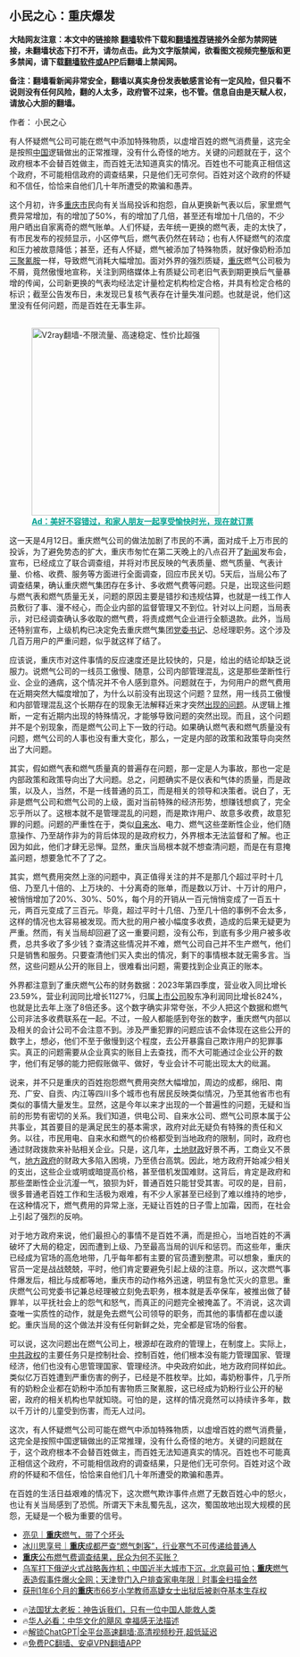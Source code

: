  <!-- 面包屑导航 --> <h2>小民之心：重庆爆发</h2> <p class="notice"><b>大陆网友注意：本文中的链接除 <a href="https://github.com/bannedbook/fanqiang" >翻墙</a>软件下载和<a href="https://github.com/killgcd/justmysocks/blob/master/README.md">翻墙推荐</a>链接外全部为禁网链接，未翻墙状态下打不开，请勿点击。此为文字版禁闻，欲看图文视频完整版和更多禁闻，请下载<a href="https://github.com/bannedbook/fanqiang">翻墙软件或APP</a>后翻墙上禁闻网。</p><p>备注：翻墙看新闻非常安全，翻墙以真实身份发表敏感言论有一定风险，但只看不说则没有任何风险，翻的人太多，政府管不过来，也不管。信息自由是天赋人权，请放心大胆的翻墙。</b></p>  <div class="entry"> <p>作者： 小民之心</p> <p id="summary">有人怀疑燃气公司可能在燃气中添加特殊物质，以虚增百姓的燃气消费量，这完全是按照<span class='wp_keywordlink_affiliate'><a href="https://www.bannedbook.org/" title="中国" target="_blank">中国</a></span>逻辑做出的正常推理，没有什么奇怪的地方。关键的问题就在于，这个政府根本不会替百姓做主，而百姓无法知道真实的情况。百姓也不可能真正相信这个政府，不可能相信政府的调查结果，只是他们无可奈何。百姓对这个政府的怀疑和不信任，恰恰来自他们几十年所遭受的欺骗和愚弄。</p> <p>这个月初，许多<a href="https://www.bannedbook.org/bnews/tag/%E9%87%8D%E5%BA%86%E5%B8%82/" class="st_tag internal_tag" rel="tag" title="标签 重庆市 下的日志">重庆市</a>民向有关当局投诉和抱怨，自从更换新气表以后，家里燃气费异常增加，有的增加了50%，有的增加了几倍，甚至还有增加十几倍的，不少用户晒出自家离奇的燃气账单。人们怀疑，去年统一更换的燃气表，走的太快了，有市民发布的视频显示，小区停气后，燃气表仍然在转动；也有人怀疑燃气的浓度和压力被故意降低；甚至，还有人怀疑，燃气被添加了特殊物质，就好像奶粉添加<a href="https://www.bannedbook.org/bnews/tag/%e4%b8%89%e8%81%9a%e6%b0%b0%e8%83%ba/" class="st_tag internal_tag" rel="tag" title="标签 三聚氰胺 下的日志">三聚氰胺</a>一样，导致燃气消耗大幅增加。面对外界的强烈质疑，<a href="https://www.bannedbook.org/bnews/tag/%e9%87%8d%e5%ba%86/" class="st_tag internal_tag" rel="tag" title="标签 重庆 下的日志">重庆</a>燃气公司极为不屑，竟然傲慢地宣称，关注到网络媒体上有质疑公司老旧气表到期更换后气量暴增的传闻，公司新更换的气表均经法定计量检定机构检定合格，并具有检定合格的标识；截至公告发布日，未发现已复核气表存在计量失准问题。也就是说，他们这里没有任何问题，而是百姓在无事生非。</p><figure id="shenyun-figure"> <br/><a href="https://github.com/bannedbook/fanqiang/wiki/V2ray%E6%9C%BA%E5%9C%BA"><img src="https://raw.githubusercontent.com/bannedbook/fanqiang/master/v2ss/images/v2free.jpg" width="336" alt="V2ray翻墙-不限流量、高速稳定、性价比超强"></a><br/> <figcaption><strong style="cursor:pointer;text-decoration:underline;color:#00a191" onclick="window.open('https://zh-cn.shenyun.com/tickets?utm_source=bannedbook.org')">Ad：美好不容错过，和家人朋友一起享受愉快时光，现在就订票</strong></figcaption> </figure> <p>这一天是4月12日。重庆燃气公司的做法加剧了市民的不满，面对成千上万市民的投诉，为了避免势态的扩大，重庆市匆忙在第二天晚上的八点召开了<span class='wp_keywordlink_affiliate'><a href="https://www.bannedbook.org/" title="新闻">新闻</a></span>发布会，宣布，已经成立了联合调查组，并将对市民反映的气表质量、燃气质量、气表计量、价格、收费、服务等方面进行全面调查，回应市民关切。5天后，当局公布了调查结果，确认重庆燃气集团存在多计、多收燃气费等问题。只是，出现这些问题与燃气表和燃气质量无关，问题的原因主要是错抄和违规估算，也就是一线工作人员敷衍了事、漫不经心，而企业内部的监督管理又不到位。针对以上问题，当局表示，对已经调查确认多收取的燃气费，将责成燃气企业进行全额退款。此外，当局还特别宣布，上级机构已决定免去重庆燃气集团<a href="https://www.bannedbook.org/bnews/tag/%E5%85%9A%E5%A7%94%E4%B9%A6%E8%AE%B0/" class="st_tag internal_tag" rel="tag" title="标签 党委书记 下的日志">党委书记</a>、总经理职务。这个涉及几百万用户的严重问题，似乎就这样了结了。</p> <p>应该说，重庆市对这件事情的反应速度还是比较快的，只是，给出的结论却缺乏说服力。说燃气公司的一线员工傲慢、随意，公司内部管理混乱，这是那些垄断性行业、企业的通病，这个情况并不令人感到意外。问题就在于，为何用户的燃气费用在近期突然大幅度增加了，为什么以前没有出现这个问题？显然，用一线员工傲慢和内部管理混乱这个长期存在的现象无法解释近来才突然<span class='wp_keywordlink'><a href="https://www.bannedbook.org/forum11/topic335.html" title="禁片：发展中出现的问题，只能靠发展解决？" target="_blank">出现的问题</a></span>。从逻辑上推断，一定有近期内出现的特殊情况，才能够导致问题的突然出现。而且，这个问题并不是个别现象，而是燃气公司上下一致的行动。如果确认燃气表和燃气质量没有问题，燃气公司的人事也没有重大变化，那么，一定是内部的政策和政策导向突然出了大问题。</p> <p>其实，假如燃气表和燃气质量真的普遍存在问题，那一定是人为事故，那也一定是内部政策和政策导向出了大问题。总之，问题确实不是仪表和气体的质量，而是政策，以及人，当然，不是一线普通的员工，而是相关的领导和决策者。说白了，无非是燃气公司和燃气公司的上级，面对当前特殊的经济形势，想赚钱想疯了，完全忘乎所以了。这根本就不是管理混乱的问题，而是欺诈用户、故意多收费，故意犯罪的问题。问题的严重性在于，类似<a href="https://www.bannedbook.org/bnews/tag/%E8%87%AA%E6%9D%A5%E6%B0%B4/" class="st_tag internal_tag" rel="tag" title="标签 自来水 下的日志">自来水</a>、电力、燃气这些垄断性企业，他们随意操作、乃至胡作非为的背后体现的是政府权力，外界根本无法监督和了解。也正因为如此，他们才肆无忌惮。显然，重庆当局根本就不想查清问题，而是在有意掩盖问题，想要急忙不了了之。</p>  <p>其实，燃气费用突然上涨的问题中，真正值得关注的并不是那几个超过平时十几倍、乃至几十倍的、上万块的、十分离奇的账单，而是数以万计、十万计的用户，被悄悄增加了20%、30%、50%，每个月的开销从一百元悄悄变成了一百五十元，两百元变成了三百元。毕竟，超过平时十几倍、乃至几十倍的事例不会太多，这样的情况也太容易被发现。而大批的用户被小幅度多收费，造成的后果无疑更为严重。然而，有关当局却回避了这一重要问题，没有公布，到底有多少用户被多收费，总共多收了多少钱？查清这些情况并不难，燃气公司自己并不生产燃气，他们只是销售和服务。只要查清他们买入卖出的情况，剩下的事情根本就无需多言。当然，这些问题从公开的账目上，很难看出问题，需要找到企业真正的账本。</p> <p>外界都注意到了重庆燃气公布的财务数据：2023年第四季度，营业收入同比增长23.59%，营业利润同比增长1127%，归属<a href="https://www.bannedbook.org/bnews/tag/%e4%b8%8a%e5%b8%82%e5%85%ac%e5%8f%b8/" class="st_tag internal_tag" rel="tag" title="标签 上市公司 下的日志">上市公司</a>股东净利润同比增长824%，也就是比去年上涨了8倍还多。这个数字确实非常夸张，不少人把这个数据和燃气公司非法多收费联系在一起。不过，一般人都能感到夸张的数字，重庆燃气内部以及相关的会计公司不会注意不到。涉及严重犯罪的问题应该不会体现在这些公开的数字上，想必，他们不至于傲慢到这个程度，去公开暴露自己欺诈用户的犯罪事实。真正的问题需要从企业真实的账目上去查找，而不大可能通过企业公开的数字，他们有足够的能力把假账做平、做好，专业会计不可能出现太大的纰漏。</p> <p>说来，并不只是重庆的百姓抱怨燃气费用突然大幅增加，周边的成都，绵阳、南充、广安、自贡、内江等四川多个城市也有居民反映类似情况，乃至其他省市也有类似的事情大量发生。显然，这是今年以来才出现的一个普遍性的问题，无疑和当前的形势有密切的关系。我们知道，供电公司、自来水公司、燃气公司原本属于公共事业，其首要目的是满足民生的基本需求，政府对此无疑负有特殊的责任和义务。以往，市民用电、自来水和燃气的价格都受到当地政府的限制，同时，政府也通过财政拨款来补贴相关企业。只是，这几年，<a href="https://www.bannedbook.org/bnews/tag/%E5%9C%9F%E5%9C%B0%E8%B4%A2%E6%94%BF/" class="st_tag internal_tag" rel="tag" title="标签 土地财政 下的日志">土地财政</a>好景不再，工商业又不景气，<a href="https://www.bannedbook.org/bnews/tag/%e5%9c%b0%e6%96%b9%e6%94%bf%e5%ba%9c/" class="st_tag internal_tag" rel="tag" title="标签 地方政府 下的日志">地方政府</a>的财政大多陷入困境，乃至债台高筑。因此，地方政府开始减少相关的支出，这些企业或明或暗提高价格，甚至借机发国难财。这背后，肯定是政府和那些垄断性企业沆瀣一气，狼狈为奸，普通百姓只能甘受其害。可叹的是，目前，很多普通老百姓工作和生活极为艰难，有不少人家甚至已经到了难以维持的地步，在这种情况下，燃气费用的异常上涨，无疑让百姓的日子雪上加霜，因而，在社会上引起了强烈的反响。</p>  <p>对于地方政府来说，他们最担心的事情不是百姓不满，而是担心，当地百姓的不满破坏了大局的稳定，因而遭到上级、乃至最高当局的训斥和惩罚。而这些年，重庆已经成为官场的高危地带，几乎每年都有主要的官员遭到整肃。可以想象，重庆的官员一定是战战兢兢，平时，他们肯定要避免引起上级的注意。所以，这次燃气事件爆发后，相比与成都等地，重庆市的动作格外迅速，明显有急忙灭火的意思。重庆燃气公司党委书记兼总经理被立刻免去职务，根本就是丢卒保车，被推出做了替罪羊，以平抚社会上的怨气和怒气，而真正的问题完全被掩盖了。不消说，这次调查唯一实质性的动作，就是免去燃气公司领导的职务，而其他的事情都在虚以逶蛇。重庆当局的这个做法并没有任何新鲜之处，完全都是官场的俗套。</p> <p>可以说，这次问题出在燃气公司上，根源却在政府的管理上，在制度上。实际上，<a href="https://www.bannedbook.org/bnews/tag/%e4%b8%ad%e5%85%b1%e6%94%bf%e6%9d%83/" class="st_tag internal_tag" rel="tag" title="标签 中共政权 下的日志">中共政权</a>的主要任务只是控制社会、控制百姓，他们根本没有能力管理国家、管理经济，他们也没有心思管理国家、管理经济。中央政府如此，地方政府同样如此。类似亿万百姓遭到严重伤害的例子，已经是不胜枚举。比如，毒奶粉事件，几乎所有的奶粉企业都在奶粉中添加有害物质三聚氰胺，这已经成为奶粉行业公开的秘密，政府的相关机构也早就知晓。可怕的是，这样的情况竟然可以持续许多年，数以千万计的儿童受到伤害，而无人过问。</p> <p>这次，有人怀疑燃气公司可能在燃气中添加特殊物质，以虚增百姓的燃气消费量，这完全是按照中国逻辑做出的正常推理，没有什么奇怪的地方。关键的问题就在于，这个政府根本不会替百姓做主，而百姓无法知道真实的情况。百姓也不可能真正相信这个政府，不可能相信政府的调查结果，只是他们无可奈何。百姓对这个政府的怀疑和不信任，恰恰来自他们几十年所遭受的欺骗和愚弄。</p>  <p>在百姓的生活日益艰难的情况下，这次燃气欺诈事件点燃了无数百姓心中的怒火，也让有关当局感到了恐慌。所谓天下未乱蜀先乱，这次，蜀国故地出现大规模的民怨，无疑是一个极为重要的信号。</p> <!--<div id="taboola-mid-1"></div>--><ul class='op-related-articles' title='相关阅读'> <li><a href='https://www.bannedbook.org/bnews/baitai/20240422/2027925.html' target='_blank'>亮见｜<b>重庆</b>燃气，带了个坏头</a></li> <li><a href='https://www.bannedbook.org/bnews/baitai/20240422/2027923.html' target='_blank'>冰川思享号｜<b>重庆</b>成都严查“燃气刺客”，行业寒气不可传递给普通人</a></li> <li><a href='https://www.bannedbook.org/bnews/ccpdope/20240422/2027800.html' target='_blank'><b>重庆</b>公布燃气费调查结果，民众为何不买账？</a></li> <li><a href='https://www.bannedbook.org/bnews/sohnews/20240421/2027636.html' target='_blank'>乌军打下俄逆火式战略轰炸机；中国近半大城市下沉，北京最可怕；<b>重庆</b>燃气表造假事件爆火全网；天津登门入户排查家电年限｜时事金扫描金然</a></li> <li><a href='https://www.bannedbook.org/bnews/weiquan/20240421/2027509.html' target='_blank'>获刑1年6个月的<b>重庆</b>市66岁小学教师高婕女士出狱后被剥夺基本生存权</a></li> </ul> <ul class="texttj"> <li>🔥<a href="https://www.bannedbook.org/bnews/ssgc/20230219/1850782.html" target="_blank">法国犹太老板：神告诉我们，只有一位中国人能救人类</a></li> <li>🔥<a href="https://www.bannedbook.org/bnews/comments/20220220/1694796.html" target="_blank">华人必看：中华文化的飓风 幸福感无法描述</a></li> <li>🔥<a href="https://github.com/bannedbook/fanqiang/wiki/V2ray%E6%9C%BA%E5%9C%BA" target="_blank">解锁ChatGPT|全平台高速翻墙:高清视频秒开,超低延迟</a></li> <li>🔥<a href="https://github.com/bannedbook/fanqiang/wiki/%E7%A6%81%E9%97%BB%E7%BD%91%E5%AE%89%E5%8D%93%E7%BF%BB%E5%A2%99%E6%96%B0%E9%97%BBAPP" target="_blank">免费PC翻墙、安卓VPN翻墙APP</a></li> </ul><p class="src-info"> </p><a name='sharetosocial'></a> <div style="margin-bottom:5px;padding-bottom:5px;clear:both"> <div id="archive-pix-1" class="banner-ads"> <!-- AuctionX Display platform tag START --> <div id="27602x728x90x621x_ADSLOT1" clicktrack="%%CLICK_URL_ESC%%"></div>  <!-- AuctionX Display platform tag END --> </div> <div id="archive-pix-2" class="banner-ads"> <!-- AuctionX Display platform tag START --> <div id="27556x300x250x621x_ADSLOT1" clicktrack="%%CLICK_URL_ESC%%" style="margin:0 auto;text-align:center"></div>  <!-- AuctionX Display platform tag END --> </div> </div>  <div id="archive-pix-1" class="banner-ads"> <!-- AuctionX Display platform tag START --> <div id="27603x728x90x621x_ADSLOT1" clicktrack="%%CLICK_URL_ESC%%"></div>  <!-- AuctionX Display platform tag END --> </div> </div><!--END ENTRY--> 